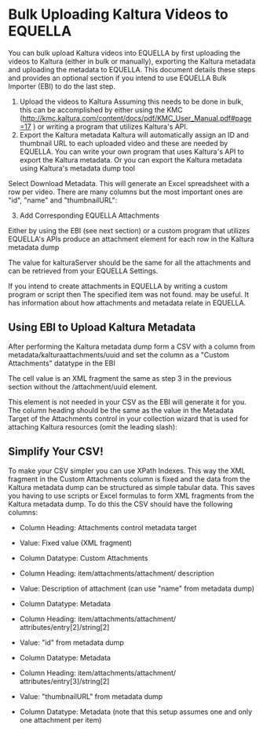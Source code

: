 # Bulk Uploading Kaltura Videos to EQUELLA

You can bulk upload Kaltura videos into EQUELLA by first uploading the videos to Kaltura (either in bulk or
manually), exporting the Kaltura metadata and uploading the metadata to EQUELLA. This document details
these steps and provides an optional section if you intend to use EQUELLA Bulk Importer (EBI) to do the last
step.

1. Upload the videos to Kaltura
Assuming this needs to be done in bulk, this can be accomplished by either using the KMC (<http://kmc.kaltura.com/content/docs/pdf/KMC_User_Manual.pdf#page=17> ) or writing a program that utilizes
Kaltura's API.
2. Export the Kaltura metadata
Kaltura will automatically assign an ID and thumbnail URL to each uploaded video and these are needed by
EQUELLA. You can write your own program that uses Kaltura's API to export the Kaltura metadata. Or you can
export the Kaltura metadata using Kaltura's metadata dump tool 

Select Download Metadata. This will generate an Excel spreadsheet with a row per video. There are many
columns but the most important ones are "id", "name" and "thumbnailURL":

3. Add Corresponding EQUELLA Attachments

Either by using the EBI (see next section) or a custom program that utilizes EQUELLA's APIs produce an
attachment element for each row in the Kaltura metadata dump 

The value for kalturaServer should be the same for all the attachments and can be retrieved from your
EQUELLA Settings.

If you intend to create attachments in EQUELLA by writing a custom program or script then The specified item
was not found. may be useful. It has information about how attachments and metadata relate in EQUELLA.

## Using EBI to Upload Kaltura Metadata
After performing the Kaltura metadata dump form a CSV with a column from metadata/kalturaattachments/uuid and set the column as a "Custom Attachments" datatype in the EBI

The cell value is an XML fragment the same as step 3 in the previous section without the /attachment/uuid element. 

This element is not needed in your CSV as the EBI will generate it for you. The column heading should be the same as the value in the Metadata Target of the Attachments control in your
collection wizard that is used for attaching Kaltura resources (omit the leading slash):

## Simplify Your CSV!
To make your CSV simpler you can use XPath Indexes. This way the XML fragment in the Custom
Attachments column is fixed and the data from the Kaltura metadata dump can be structured as simple tabular
data. This saves you having to use scripts or Excel formulas to form XML fragments from the Kaltura metadata
dump. To do this the CSV should have the following columns:

* Column Heading: Attachments control metadata target
* Value: Fixed value (XML fragment) 
* Column Datatype: Custom Attachments

* Column Heading: item/attachments/attachment/
description
* Value: Description of attachment
(can use "name" from
metadata dump)
* Column Datatype: Metadata

* Column Heading: item/attachments/attachment/
attributes/entry[2]/string[2]
* Value: "id" from metadata dump 
* Column Datatype: Metadata

* Column Heading: item/attachments/attachment/
attributes/entry[3]/string[2]
* Value: "thumbnailURL" from metadata
dump
* Column Datatype: Metadata
(note that this setup assumes one and only one attachment per item)
